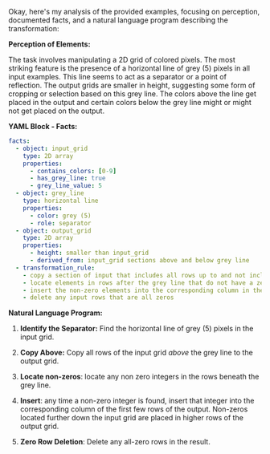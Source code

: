 Okay, here's my analysis of the provided examples, focusing on perception, documented facts, and a natural language program describing the transformation:

**Perception of Elements:**

The task involves manipulating a 2D grid of colored pixels. The most striking feature is the presence of a horizontal line of grey (5) pixels in all input examples. This line seems to act as a separator or a point of reflection. The output grids are smaller in height, suggesting some form of cropping or selection based on this grey line. The colors above the line get placed in the output and certain colors below the grey line might or might not get placed on the output.

**YAML Block - Facts:**


```yaml
facts:
  - object: input_grid
    type: 2D array
    properties:
      - contains_colors: [0-9]
      - has_grey_line: true
      - grey_line_value: 5
  - object: grey_line
    type: horizontal line
    properties:
      - color: grey (5)
      - role: separator
  - object: output_grid
    type: 2D array
    properties:
      - height: smaller than input_grid
      - derived_from: input_grid sections above and below grey line
  - transformation_rule:
    - copy a section of input that includes all rows up to and not including the grey line
    - locate elements in rows after the grey line that do not have a zero in them
    - insert the non-zero elements into the corresponding column in the first rows of the output
    - delete any input rows that are all zeros
```


**Natural Language Program:**

1.  **Identify the Separator:** Find the horizontal line of grey (5) pixels in the input grid.

2.  **Copy Above:** Copy all rows of the input grid *above* the grey line to the output grid.

3. **Locate non-zeros**: locate any non zero integers in the rows beneath the grey line.

4. **Insert**: any time a non-zero integer is found, insert that integer into the corresponding column of the first few rows of the output. Non-zeros located further down the input grid are placed in higher rows of the output grid.

5. **Zero Row Deletion**: Delete any all-zero rows in the result.
